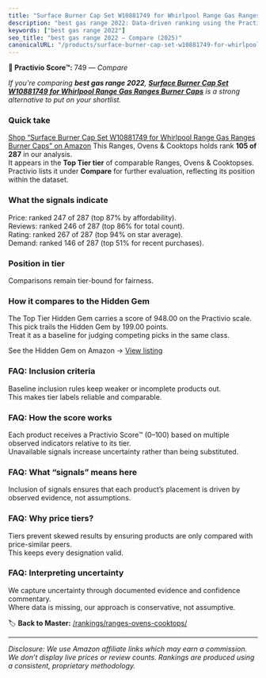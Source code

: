 ```yaml
---
title: "Surface Burner Cap Set W10881749 for Whirlpool Range Gas Ranges Burner Caps"
description: "best gas range 2022: Data-driven ranking using the Practivio Score™. Positioned by quality, value, demand, findability, momentum."
keywords: ["best gas range 2022"]
seo_title: "best gas range 2022 — Compare (2025)"
canonicalURL: "/products/surface-burner-cap-set-w10881749-for-whirlpool-range-gas-ranges-burner-caps-B0F13X83T4/"
---
```


**🛒 Practivio Score™:** 749 — _Compare_


*If you're comparing **best gas range 2022**, **[Surface Burner Cap Set W10881749 for Whirlpool Range Gas Ranges Burner Caps](https://www.amazon.com/dp/B0F13X83T4?tag=practivio-20)** is a strong alternative to put on your shortlist.*
### Quick take
[Shop “Surface Burner Cap Set W10881749 for Whirlpool Range Gas Ranges Burner Caps” on Amazon](https://www.amazon.com/dp/B0F13X83T4?tag=practivio-20)
This Ranges, Ovens & Cooktops holds rank **105 of 287** in our analysis.  
It appears in the **Top Tier tier** of comparable Ranges, Ovens & Cooktopses.  
Practivio lists it under **Compare** for further evaluation, reflecting its position within the dataset.

### What the signals indicate
Price: ranked 247 of 287 (top 87% by affordability).  
Reviews: ranked 246 of 287 (top 86% for total count).  
Rating: ranked 267 of 287 (top 94% on star average).  
Demand: ranked 146 of 287 (top 51% for recent purchases).

### Position in tier
Comparisons remain tier-bound for fairness.

### How it compares to the Hidden Gem
The Top Tier Hidden Gem carries a score of 948.00 on the Practivio scale.  
This pick trails the Hidden Gem by 199.00 points.  
Treat it as a baseline for judging competing picks in the same class.  

See the Hidden Gem on Amazon → [View listing](https://www.amazon.com/dp/B0002YTM0I?tag=practivio-20)

### FAQ: Inclusion criteria
Baseline inclusion rules keep weaker or incomplete products out.  
This makes tier labels reliable and comparable.

### FAQ: How the score works
Each product receives a Practivio Score™ (0–100) based on multiple observed indicators relative to its tier.  
Unavailable signals increase uncertainty rather than being substituted.

### FAQ: What “signals” means here
Inclusion of signals ensures that each product’s placement is driven by observed evidence, not assumptions.

### FAQ: Why price tiers?
Tiers prevent skewed results by ensuring products are only compared with price-similar peers.  
This keeps every designation valid.

### FAQ: Interpreting uncertainty
We capture uncertainty through documented evidence and confidence commentary.  
Where data is missing, our approach is conservative, not assumptive.

<!-- Missing template for Compare/CompareWithinPriceClass -->


🏷️ **Back to Master:** [/rankings/ranges-ovens-cooktops/](/rankings/ranges-ovens-cooktops/)

---
_Disclosure: We use Amazon affiliate links which may earn a commission. We don’t display live prices or review counts. Rankings are produced using a consistent, proprietary methodology._
